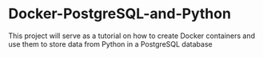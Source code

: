 # Docker-PostgreSQL-and-Python
This project will serve as a tutorial on how to create Docker containers and use them to store data from Python in a PostgreSQL database
